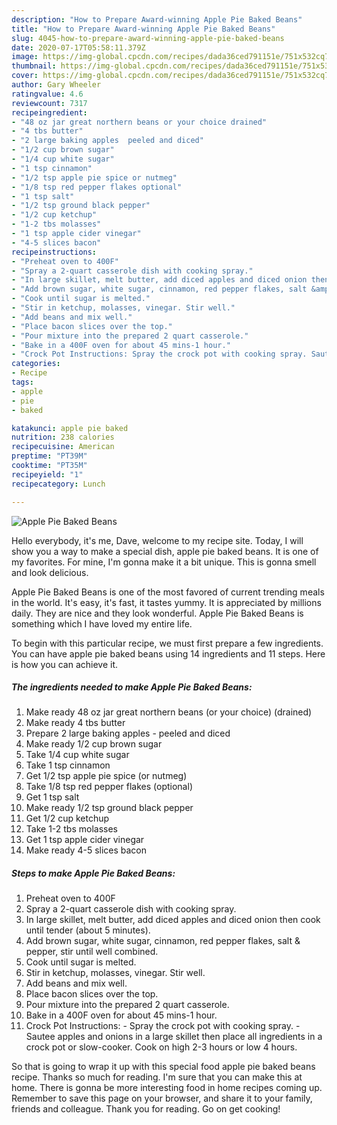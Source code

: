 ```yaml
---
description: "How to Prepare Award-winning Apple Pie Baked Beans"
title: "How to Prepare Award-winning Apple Pie Baked Beans"
slug: 4045-how-to-prepare-award-winning-apple-pie-baked-beans
date: 2020-07-17T05:58:11.379Z
image: https://img-global.cpcdn.com/recipes/dada36ced791151e/751x532cq70/apple-pie-baked-beans-recipe-main-photo.jpg
thumbnail: https://img-global.cpcdn.com/recipes/dada36ced791151e/751x532cq70/apple-pie-baked-beans-recipe-main-photo.jpg
cover: https://img-global.cpcdn.com/recipes/dada36ced791151e/751x532cq70/apple-pie-baked-beans-recipe-main-photo.jpg
author: Gary Wheeler
ratingvalue: 4.6
reviewcount: 7317
recipeingredient:
- "48 oz jar great northern beans or your choice drained"
- "4 tbs butter"
- "2 large baking apples  peeled and diced"
- "1/2 cup brown sugar"
- "1/4 cup white sugar"
- "1 tsp cinnamon"
- "1/2 tsp apple pie spice or nutmeg"
- "1/8 tsp red pepper flakes optional"
- "1 tsp salt"
- "1/2 tsp ground black pepper"
- "1/2 cup ketchup"
- "1-2 tbs molasses"
- "1 tsp apple cider vinegar"
- "4-5 slices bacon"
recipeinstructions:
- "Preheat oven to 400F"
- "Spray a 2-quart casserole dish with cooking spray."
- "In large skillet, melt butter, add diced apples and diced onion then cook until tender (about 5 minutes)."
- "Add brown sugar, white sugar, cinnamon, red pepper flakes, salt &amp; pepper, stir until well combined."
- "Cook until sugar is melted."
- "Stir in ketchup, molasses, vinegar. Stir well."
- "Add beans and mix well."
- "Place bacon slices over the top."
- "Pour mixture into the prepared 2 quart casserole."
- "Bake in a 400F oven for about 45 mins-1 hour."
- "Crock Pot Instructions: Spray the crock pot with cooking spray. Sautee apples and onions in a large skillet then place all ingredients in a crock pot or slow-cooker. Cook on high 2-3 hours or low 4 hours."
categories:
- Recipe
tags:
- apple
- pie
- baked

katakunci: apple pie baked 
nutrition: 238 calories
recipecuisine: American
preptime: "PT39M"
cooktime: "PT35M"
recipeyield: "1"
recipecategory: Lunch

---
```



![Apple Pie Baked Beans](https://img-global.cpcdn.com/recipes/dada36ced791151e/751x532cq70/apple-pie-baked-beans-recipe-main-photo.jpg)

Hello everybody, it's me, Dave, welcome to my recipe site. Today, I will show you a way to make a special dish, apple pie baked beans. It is one of my favorites. For mine, I'm gonna make it a bit unique. This is gonna smell and look delicious.

Apple Pie Baked Beans is one of the most favored of current trending meals in the world. It's easy, it's fast, it tastes yummy. It is appreciated by millions daily. They are nice and they look wonderful. Apple Pie Baked Beans is something which I have loved my entire life.




To begin with this particular recipe, we must first prepare a few ingredients. You can have apple pie baked beans using 14 ingredients and 11 steps. Here is how you can achieve it.

<!--inarticleads1-->

##### The ingredients needed to make Apple Pie Baked Beans:

1. Make ready 48 oz jar great northern beans (or your choice) (drained)
1. Make ready 4 tbs butter
1. Prepare 2 large baking apples - peeled and diced
1. Make ready 1/2 cup brown sugar
1. Take 1/4 cup white sugar
1. Take 1 tsp cinnamon
1. Get 1/2 tsp apple pie spice (or nutmeg)
1. Take 1/8 tsp red pepper flakes (optional)
1. Get 1 tsp salt
1. Make ready 1/2 tsp ground black pepper
1. Get 1/2 cup ketchup
1. Take 1-2 tbs molasses
1. Get 1 tsp apple cider vinegar
1. Make ready 4-5 slices bacon




<!--inarticleads2-->

##### Steps to make Apple Pie Baked Beans:

1. Preheat oven to 400F
1. Spray a 2-quart casserole dish with cooking spray.
1. In large skillet, melt butter, add diced apples and diced onion then cook until tender (about 5 minutes).
1. Add brown sugar, white sugar, cinnamon, red pepper flakes, salt &amp; pepper, stir until well combined.
1. Cook until sugar is melted.
1. Stir in ketchup, molasses, vinegar. Stir well.
1. Add beans and mix well.
1. Place bacon slices over the top.
1. Pour mixture into the prepared 2 quart casserole.
1. Bake in a 400F oven for about 45 mins-1 hour.
1. Crock Pot Instructions: - Spray the crock pot with cooking spray. - Sautee apples and onions in a large skillet then place all ingredients in a crock pot or slow-cooker. Cook on high 2-3 hours or low 4 hours.




So that is going to wrap it up with this special food apple pie baked beans recipe. Thanks so much for reading. I'm sure that you can make this at home. There is gonna be more interesting food in home recipes coming up. Remember to save this page on your browser, and share it to your family, friends and colleague. Thank you for reading. Go on get cooking!

